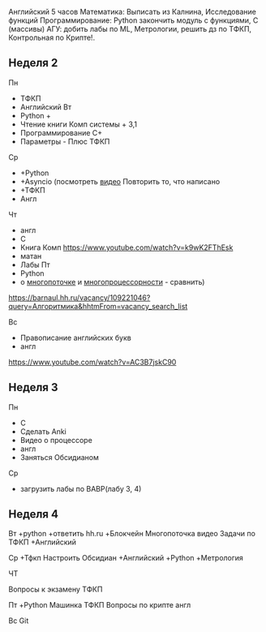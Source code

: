 
Английский 5 часов
Математика: Выписать из Калнина, Исследование функций
Программирование: Python закончить модуль с функциями,  C (массивы)
АГУ: 
    добить лабы по ML, Метрологии, решить дз по ТФКП,
    Контрольная по Крипте!.
    

## Неделя 2 

Пн
- ТФКП
- Английский
Вт
- Python +
- Чтение книги Комп системы + 3,1
- Программирование C+
- Параметры - Плюс ТФКП

Ср
- +Python 
- +Asyncio (посмотреть [видео](https://www.youtube.com/watch?v=h-EFkclgCc8&t=19s) 
    Повторить то, что написано 
- +ТФКП
- Англ

Чт 
* англ
* C
* Книга Комп https://www.youtube.com/watch?v=k9wK2FThEsk
* матан 
* Лабы
Пт
* Python
* о [многопоточке](https://www.youtube.com/watch?v=tM16UeEoI-c) и [многопроцессорности](https://www.youtube.com/watch?v=HWmzR_u4QN0) - сравнить)

https://barnaul.hh.ru/vacancy/109221046?query=Алгоритмика&hhtmFrom=vacancy_search_list


Вс
- Правописание английских букв
- англ



https://www.youtube.com/watch?v=AC3B7jskC90



## Неделя 3

Пн 
- C
- Сделать Anki
- Видео о процессоре
- англ
- Заняться Обсидианом

Ср
* загрузить лабы по ВАВР(лабу 3, 4)

## Неделя 4 

Вт
+python 
+ответить hh.ru
+Блокчейн
Многопоточка видео
Задачи по ТФКП
+Английский
 
Ср
+Тфкп 
Настроить Обсидиан
+Английский 
+Python 
+Метрология 

ЧТ

Вопросы к экзамену 
ТФКП

Пт
+Python
Машинка
ТФКП
Вопросы по крипте
англ


Вс
Git